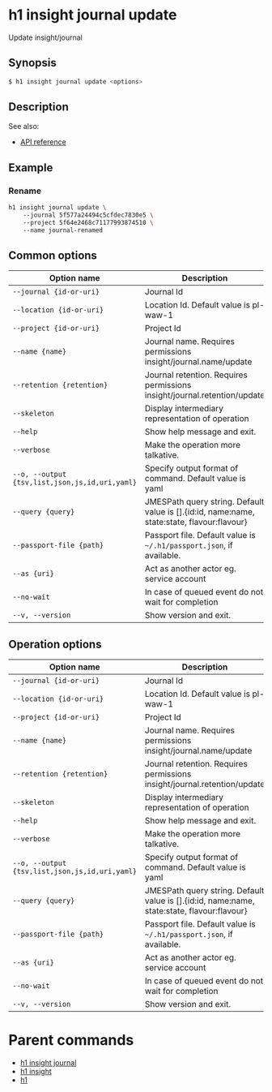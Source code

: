 
# h1 insight journal update

Update insight/journal

## Synopsis

```bash
$ h1 insight journal update <options>
```

## Description

See also:

* [API reference](https://api.hyperone.com/v2/docs#operation/insight_project_journal_update)

## Example


### Rename

```bash
h1 insight journal update \ 
	--journal 5f577a24494c5cfdec7830e5 \ 
	--project 5f64e2468c71177993874510 \ 
	--name journal-renamed
```

## Common options

| Option name                                        | Description                                                                                    |
| -------------------------------------------------- | ---------------------------------------------------------------------------------------------- |
| ```--journal {id-or-uri}```                        | Journal Id                                                                                     |
| ```--location {id-or-uri}```                       | Location Id. Default value is pl-waw-1                                                         |
| ```--project {id-or-uri}```                        | Project Id                                                                                     |
| ```--name {name}```                                | Journal name. Requires permissions insight/journal.name/update                                 |
| ```--retention {retention}```                      | Journal retention. Requires permissions insight/journal.retention/update                       |
| ```--skeleton```                                   | Display intermediary representation of operation                                               |
| ```--help```                                       | Show help message and exit.                                                                    |
| ```--verbose```                                    | Make the operation more talkative.                                                             |
| ```--o, --output {tsv,list,json,js,id,uri,yaml}``` | Specify output format of command. Default value is yaml                                        |
| ```--query {query}```                              | JMESPath query string. Default value is [].\{id:id, name:name, state:state, flavour:flavour\}  |
| ```--passport-file {path}```                       | Passport file. Default value is ```~/.h1/passport.json```, if available.                       |
| ```--as {uri}```                                   | Act as another actor eg. service account                                                       |
| ```--no-wait```                                    | In case of queued event do not wait for completion                                             |
| ```--v, --version```                               | Show version and exit.                                                                         |

## Operation options

| Option name                                        | Description                                                                                    |
| -------------------------------------------------- | ---------------------------------------------------------------------------------------------- |
| ```--journal {id-or-uri}```                        | Journal Id                                                                                     |
| ```--location {id-or-uri}```                       | Location Id. Default value is pl-waw-1                                                         |
| ```--project {id-or-uri}```                        | Project Id                                                                                     |
| ```--name {name}```                                | Journal name. Requires permissions insight/journal.name/update                                 |
| ```--retention {retention}```                      | Journal retention. Requires permissions insight/journal.retention/update                       |
| ```--skeleton```                                   | Display intermediary representation of operation                                               |
| ```--help```                                       | Show help message and exit.                                                                    |
| ```--verbose```                                    | Make the operation more talkative.                                                             |
| ```--o, --output {tsv,list,json,js,id,uri,yaml}``` | Specify output format of command. Default value is yaml                                        |
| ```--query {query}```                              | JMESPath query string. Default value is [].\{id:id, name:name, state:state, flavour:flavour\}  |
| ```--passport-file {path}```                       | Passport file. Default value is ```~/.h1/passport.json```, if available.                       |
| ```--as {uri}```                                   | Act as another actor eg. service account                                                       |
| ```--no-wait```                                    | In case of queued event do not wait for completion                                             |
| ```--v, --version```                               | Show version and exit.                                                                         |

# Parent commands

* [h1 insight journal](./../README.md)
* [h1 insight](./../../README.md)
* [h1](./../../../README.md)
